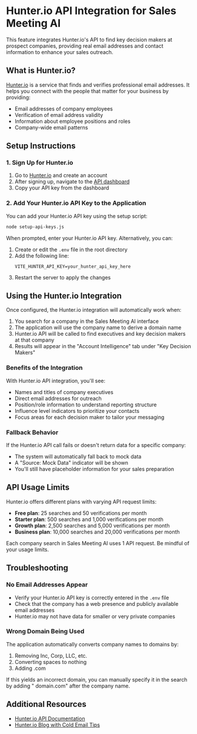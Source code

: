 # Hunter.io API Integration for Sales Meeting AI

This feature integrates Hunter.io's API to find key decision makers at prospect companies, providing real email addresses and contact information to enhance your sales outreach.

## What is Hunter.io?

[Hunter.io](https://hunter.io) is a service that finds and verifies professional email addresses. It helps you connect with the people that matter for your business by providing:

- Email addresses of company employees
- Verification of email address validity
- Information about employee positions and roles
- Company-wide email patterns

## Setup Instructions

### 1. Sign Up for Hunter.io

1. Go to [Hunter.io](https://hunter.io/users/sign_up) and create an account
2. After signing up, navigate to the [API dashboard](https://hunter.io/api)
3. Copy your API key from the dashboard

### 2. Add Your Hunter.io API Key to the Application

You can add your Hunter.io API key using the setup script:

```bash
node setup-api-keys.js
```

When prompted, enter your Hunter.io API key. Alternatively, you can:

1. Create or edit the `.env` file in the root directory
2. Add the following line:
   ```
   VITE_HUNTER_API_KEY=your_hunter_api_key_here
   ```
3. Restart the server to apply the changes

## Using the Hunter.io Integration

Once configured, the Hunter.io integration will automatically work when:

1. You search for a company in the Sales Meeting AI interface
2. The application will use the company name to derive a domain name
3. Hunter.io API will be called to find executives and key decision makers at that company
4. Results will appear in the "Account Intelligence" tab under "Key Decision Makers"

### Benefits of the Integration

With Hunter.io API integration, you'll see:

- Names and titles of company executives
- Direct email addresses for outreach
- Position/role information to understand reporting structure
- Influence level indicators to prioritize your contacts
- Focus areas for each decision maker to tailor your messaging

### Fallback Behavior

If the Hunter.io API call fails or doesn't return data for a specific company:
- The system will automatically fall back to mock data
- A "Source: Mock Data" indicator will be shown
- You'll still have placeholder information for your sales preparation

## API Usage Limits

Hunter.io offers different plans with varying API request limits:

- **Free plan**: 25 searches and 50 verifications per month
- **Starter plan**: 500 searches and 1,000 verifications per month
- **Growth plan**: 2,500 searches and 5,000 verifications per month
- **Business plan**: 10,000 searches and 20,000 verifications per month

Each company search in Sales Meeting AI uses 1 API request. Be mindful of your usage limits.

## Troubleshooting

### No Email Addresses Appear

- Verify your Hunter.io API key is correctly entered in the `.env` file
- Check that the company has a web presence and publicly available email addresses
- Hunter.io may not have data for smaller or very private companies

### Wrong Domain Being Used

The application automatically converts company names to domains by:
1. Removing Inc, Corp, LLC, etc.
2. Converting spaces to nothing
3. Adding .com

If this yields an incorrect domain, you can manually specify it in the search by adding " domain.com" after the company name.

## Additional Resources

- [Hunter.io API Documentation](https://hunter.io/api-documentation/v2)
- [Hunter.io Blog with Cold Email Tips](https://hunter.io/blog) 
